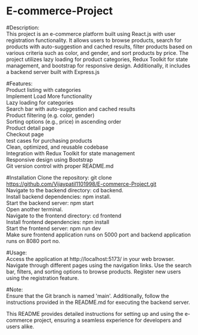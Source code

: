 ﻿# E-commerce-Project
 
 #Description:<br/>
This project is an e-commerce platform built using React.js with user registration functionality. It allows users to browse products, search for products with auto-suggestion and cached results, filter products based on various criteria such as color, and gender, and sort products by price. The project utilizes lazy loading for product categories, Redux Toolkit for state management, and bootstrap for responsive design. Additionally, it includes a backend server built with Express.js

#Features:<br/>
Product listing with categories<br/>
Implement Load More functionality<br/>
Lazy loading for categories<br/>
Search bar with auto-suggestion and cached results<br/>
Product filtering (e.g. color, gender)<br/>
Sorting options (e.g., price) in ascending order<br/>
Product detail page<br/>
Checkout page<br/>
test cases for purchasing products<br/>
Clean, optimized, and reusable codebase<br/>
Integration with Redux Toolkit for state management<br/>
Responsive design using Bootstrap<br/>
Git version control with proper README.md<br/>

#Installation Clone the repository: git clone https://github.com/Vijaypatil1101998/E-commerce-Project.git<br/>
Navigate to the backend directory: cd backend.<br/>
Install backend dependencies: npm install.<br/>
Start the backend server: npm start<br/>
Open another terminal.<br/>
Navigate to the frontend directory: cd frontend<br/>
Install frontend dependencies: npm install<br/>
Start the frontend server: npm run dev<br/>
Make sure frontend application runs on 5000 port and backend application runs on 8080 port no.<br/>

#Usage:<br/>
Access the application at http://localhost:5173/ in your web browser. Navigate through different pages using the navigation links. Use the search bar, filters, and sorting options to browse products. Register new users using the registration feature.

#Note:<br/>
Ensure that the Git branch is named 'main'. Additionally, follow the instructions provided in the README.md for executing the backend server.<br/>

This README provides detailed instructions for setting up and using the e-commerce project, ensuring a seamless experience for developers and users alike.<br/>
